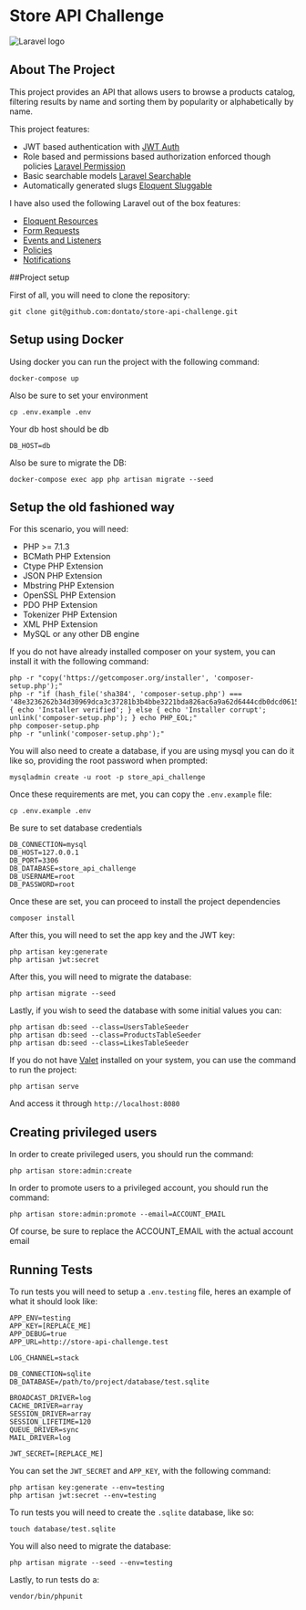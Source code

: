 # Store API Challenge

![Laravel logo](https://laravel.com/assets/img/components/logo-laravel.svg)

## About The Project

This project provides an API that allows users to browse a products catalog, filtering results by name and sorting them by popularity or alphabetically by name.

This project features:

- JWT based authentication with [JWT Auth](https://github.com/tymondesigns/jwt-auth)
- Role based and permissions based authorization enforced though policies [Laravel Permission](https://github.com/spatie/laravel-permission)
- Basic searchable models [Laravel Searchable](https://github.com/nicolaslopezj/searchable)
- Automatically generated slugs [Eloquent Sluggable](https://github.com/cviebrock/eloquent-sluggable)

I have also used the following Laravel out of the box features:

- [Eloquent Resources](https://laravel.com/docs/5.8/eloquent-resources)
- [Form Requests](https://laravel.com/docs/5.8/validation#form-request-validation)
- [Events and Listeners](https://laravel.com/docs/5.8/events)
- [Policies](https://laravel.com/docs/5.8/authorization#writing-policies)
- [Notifications](https://laravel.com/docs/5.8/notifications)

##Project setup

First of all, you will need to clone the repository:

    git clone git@github.com:dontato/store-api-challenge.git

## Setup using Docker

Using docker you can run the project with the following command:

    docker-compose up

Also be sure to set your environment

    cp .env.example .env

Your db host should be db

    DB_HOST=db

Also be sure to migrate the DB:

    docker-compose exec app php artisan migrate --seed

## Setup the old fashioned way

For this scenario, you will need:

- PHP >= 7.1.3
- BCMath PHP Extension
- Ctype PHP Extension
- JSON PHP Extension
- Mbstring PHP Extension
- OpenSSL PHP Extension
- PDO PHP Extension
- Tokenizer PHP Extension
- XML PHP Extension
- MySQL or any other DB engine

If you do not have already installed composer on your system, you can install it with the following command:

    php -r "copy('https://getcomposer.org/installer', 'composer-setup.php');"
    php -r "if (hash_file('sha384', 'composer-setup.php') === '48e3236262b34d30969dca3c37281b3b4bbe3221bda826ac6a9a62d6444cdb0dcd0615698a5cbe587c3f0fe57a54d8f5') { echo 'Installer verified'; } else { echo 'Installer corrupt'; unlink('composer-setup.php'); } echo PHP_EOL;"
    php composer-setup.php
    php -r "unlink('composer-setup.php');"

You will also need to create a database, if you are using mysql you can do it like so, providing the root password when prompted:

    mysqladmin create -u root -p store_api_challenge

Once these requirements are met, you can copy the `.env.example` file:

    cp .env.example .env

Be sure to set database credentials

    DB_CONNECTION=mysql
    DB_HOST=127.0.0.1
    DB_PORT=3306
    DB_DATABASE=store_api_challenge
    DB_USERNAME=root
    DB_PASSWORD=root

Once these are set, you can proceed to install the project dependencies

    composer install

After this, you will need to set the app key and the JWT key:

    php artisan key:generate
    php artisan jwt:secret

After this, you will need to migrate the database:

    php artisan migrate --seed

Lastly, if you wish to seed the database with some initial values you can:

    php artisan db:seed --class=UsersTableSeeder
    php artisan db:seed --class=ProductsTableSeeder
    php artisan db:seed --class=LikesTableSeeder

If you do not have [Valet](https://laravel.com/docs/5.8/valet) installed on your system, you can use the command to run the project:

	php artisan serve

And access it through `http://localhost:8080`

## Creating privileged users

In order to create privileged users, you should run the command:

    php artisan store:admin:create

In order to promote users to a privileged account, you should run the command:

    php artisan store:admin:promote --email=ACCOUNT_EMAIL

Of course, be sure to replace the ACCOUNT_EMAIL with the actual account email

## Running Tests

To run tests you will need to setup a `.env.testing` file, heres an example of what it should look like:

    APP_ENV=testing
    APP_KEY=[REPLACE_ME]
    APP_DEBUG=true
    APP_URL=http://store-api-challenge.test

    LOG_CHANNEL=stack

    DB_CONNECTION=sqlite
    DB_DATABASE=/path/to/project/database/test.sqlite

    BROADCAST_DRIVER=log
    CACHE_DRIVER=array
    SESSION_DRIVER=array
    SESSION_LIFETIME=120
    QUEUE_DRIVER=sync
    MAIL_DRIVER=log

    JWT_SECRET=[REPLACE_ME]

You can set the `JWT_SECRET` and `APP_KEY`, with the following command:

    php artisan key:generate --env=testing
    php artisan jwt:secret --env=testing

To run tests you will need to create the `.sqlite` database, like so:

    touch database/test.sqlite

You will also need to migrate the database:

    php artisan migrate --seed --env=testing

Lastly, to run tests do a:

    vendor/bin/phpunit
